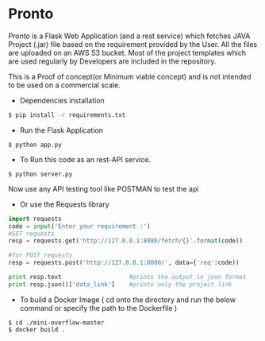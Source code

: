 # Pronto
*Pronto* is a Flask Web Application (and a rest service) which fetches JAVA Project (.jar) file based on the requirement provided by the User. All the files are uploaded on an AWS S3 bucket. Most of the project templates which are used regularly by Developers are included in the repository. 

This is a Proof of concept(or Minimum viable concept) and is not intended to be used on a commercial scale.


- Dependencies installation

```bash
$ pip install -r requirements.txt
```

- Run the Flask Application

```shell
$ python app.py
```

- To Run this code as an rest-API service. 

```
$ python server.py
```

Now use any API testing tool like POSTMAN to test the api 

- Or use the Requests library 
```python
import requests
code = input('Enter your requirement :')
#GET requests
resp = requests.get('http://127.0.0.1:8080/fetch/{}'.format(code))

#for POST requests
resp = requests.post('http://127.0.0.1:8080/', data={'req':code))

print resp.text                   #prints the output in json format
print resp.json()['data_link']    #prints only the project link
```


- To build a Docker Image ( cd onto the directory and run the below command or specify the path to the Dockerfile )
```
$ cd ./mini-overflow-master
$ docker build .
```
